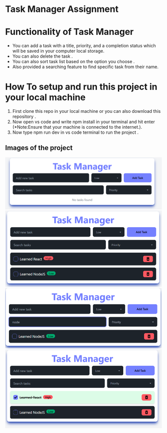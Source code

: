 # Task Manager Assignment

<h1>Functionality of Task Manager</h1>
<ul>
  <li> You can add a task with a title, priority, and a completion status which will be saved in your computer local storage.</li>
  <li>You can also delete the task .</li>
  <li>You can also sort task list  based on the option you choose . </li>
  <li>Also provided a searching feature to find specific task from their name. </li>
</ul>

<h1>How To setup and run this project in your local machine </h1>
<ol>
  <li>First clone this repo in your local machine or you can also download this repository . </li>
  <li>Now open vs code and write npm install in your terminal and hit enter (*Note:Ensure that your machine is connected to the internet.).</li>
  <li>Now type npm run dev in vs code terminal to run the project . </li>

</ol>

<h2>Images of the project </h2>
<img src="src\assets\screenshot\Screenshot 2024-11-14 085801.png">
<img src="src\assets\screenshot\Screenshot 2024-11-14 090345.png">
<img src="src\assets\screenshot\Screenshot 2024-11-14 090405.png">
<img src="src\assets\screenshot\Screenshot 2024-11-14 090425.png">


